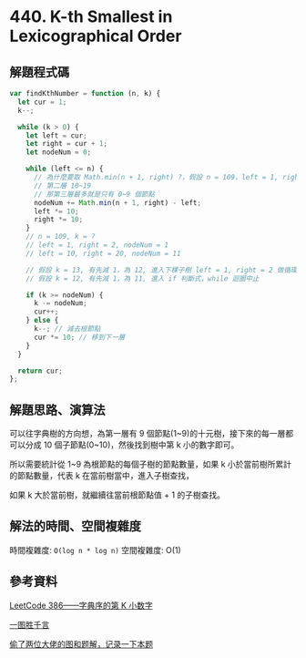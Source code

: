 # 440. K-th Smallest in Lexicographical Order

## 解題程式碼

```javascript
var findKthNumber = function (n, k) {
  let cur = 1;
  k--;

  while (k > 0) {
    let left = cur;
    let right = cur + 1;
    let nodeNum = 0;

    while (left <= n) {
      // 為什麼要取 Math.min(n + 1, right) ?，假設 n = 109，left = 1, right = 2
      // 第二層 10~19
      // 那第三層最多就是只有 0~9 個節點
      nodeNum += Math.min(n + 1, right) - left;
      left *= 10;
      right *= 10;
    }
    // n = 109, k = ?
    // left = 1, right = 2, nodeNum = 1
    // left = 10, right = 20, nodeNum = 11

    // 假設 k = 13, 有先減 1，為 12, 進入下棵子樹 left = 1, right = 2 做循環
    // 假設 k = 12, 有先減 1，為 11, 進入 if 判斷式，while 迴圈中止

    if (k >= nodeNum) {
      k -= nodeNum;
      cur++;
    } else {
      k--; // 減去根節點
      cur *= 10; // 移到下一層
    }
  }

  return cur;
};
```

## 解題思路、演算法

可以往字典樹的方向想，為第一層有 9 個節點(1~9)的十元樹，接下來的每一層都可以分成 10 個子節點(0~10)，然後找到樹中第 k 小的數字即可。

所以需要統計從 1~9 為根節點的每個子樹的節點數量，如果 k 小於當前樹所累計的節點數量，代表 k 在當前樹當中，進入子樹查找，

如果 k 大於當前樹，就繼續往當前根節點值 + 1 的子樹查找。

## 解法的時間、空間複雜度

時間複雜度: `O(log n * log n)`
空間複雜度: O(1)

## 參考資料

[LeetCode 386——字典序的第 K 小数字](https://zhuanlan.zhihu.com/p/61661191)

[一图胜千言](https://leetcode.cn/problems/k-th-smallest-in-lexicographical-order/solutions/239072/yi-tu-sheng-qian-yan-by-pianpianboy/)

[偷了两位大佬的图和题解，记录一下本题](https://leetcode.cn/problems/k-th-smallest-in-lexicographical-order/solutions/1031463/tou-liao-liang-wei-da-lao-de-tu-he-ti-ji-fs9r/)
